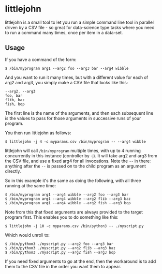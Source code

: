 # littlejohn

littlejohn is a small tool to let you run a simple command line tool in parallel driven by a CSV file - so great for data-science type tasks where you need to run a command many times, once per item in a data-set.

## Usage

If you have a command of the form:

```
$ /bin/myprogram arg1 --arg2 foo --arg3 bar --arg4 wibble
```

And you want to run it many times, but with a different value for each of arg2 and arg3, you simply make a CSV file that looks like this:

```
--arg2, --arg3
foo, bar
flib, baz
fish, bop
```

The first line is the name of the arguments, and then each subsequent line is the values to pass for those arguments in successive runs of your program.

You then run littlejohn as follows:

```
$ littlejohn -j 4 -c myparams.csv /bin/myprogram -- --arg4 wibble
```

littlejohn will call `/bin/myprogram` multiple times, with up to 4 running concurrently in this instance (controller by -j). It will take arg2 and arg3 from the CSV file, and use a fixed arg4 for all invocations. Note the `--` in there: anything after the `--` is passed on to the child program as an argument directly.

So in this example it's the same as doing the following, with all three running at the same time:

```
$ /bin/myprogram arg1 --arg4 wibble --arg2 foo --arg3 bar
$ /bin/myprogram arg1 --arg4 wibble --arg2 flib --arg3 baz
$ /bin/myprogram arg1 --arg4 wibble --arg2 fish --arg3 bop
```

Note from this that fixed arguments are always provided to the target program first. This enables you to do something like this:

```
$ littlejohn -j 10 -c myparams.csv /bin/python3 -- ./myscript.py
```

Which would unroll to:

```
$ /bin/python3 ./myscript.py --arg2 foo --arg3 bar
$ /bin/python3 ./myscript.py --arg2 flib --arg3 baz
$ /bin/python3 ./myscript.py --arg2 fish --arg3 bop
```

If you need fixed arguments to go at the end, then the workaround is to add them to the CSV file in the order you want them to appear.
